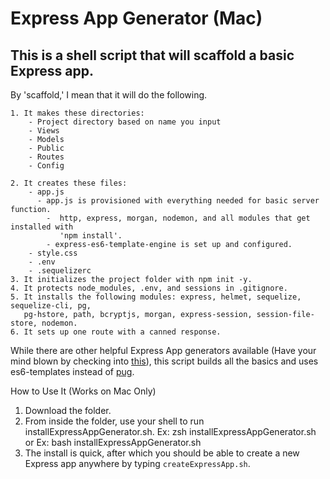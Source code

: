 # Express App Generator (Mac)

## This is a shell script that will scaffold a basic Express app. 
By 'scaffold,' I mean that it will do the following.

    1. It makes these directories:
        - Project directory based on name you input
        - Views
        - Models
        - Public
        - Routes
        - Config

    2. It creates these files:
        - app.js
          - app.js is provisioned with everything needed for basic server function.
            -  http, express, morgan, nodemon, and all modules that get installed with 
               'npm install'.
            - express-es6-template-engine is set up and configured.
        - style.css
        - .env
        - .sequelizerc
    3. It initializes the project folder with npm init -y.
    4. It protects node_modules, .env, and sessions in .gitignore.
    5. It installs the following modules: express, helmet, sequelize, sequelize-cli, pg, 
       pg-hstore, path, bcryptjs, morgan, express-session, session-file-store, nodemon.
    6. It sets up one route with a canned response. 

While there are other helpful Express App generators available (Have your mind blown by checking into [this](https://code.visualstudio.com/docs/nodejs/nodejs-tutorial#_an-Express-application)), this script builds all the basics and uses es6-templates instead of [pug](pugjs.org). 

How to Use It (Works on Mac Only)
1. Download the folder. 
2. From inside the folder, use your shell to run installExpressAppGenerator.sh.
    Ex: zsh installExpressAppGenerator.sh
    or
    Ex: bash installExpressAppGenerator.sh
3. The install is quick, after which you should be able to create a new Express app anywhere by typing `createExpressApp.sh`. 

